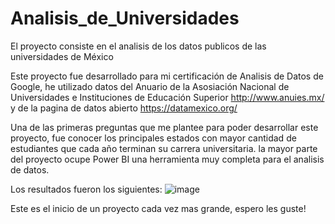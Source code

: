 # Analisis_de_Universidades
El proyecto consiste en el analisis de los datos publicos de las universidades de México

Este proyecto fue desarrollado para mi certificación de Analisis de Datos de Google, he utilizado datos del Anuario de la Asosiación Nacional de Universidades e Instituciones de Educación Superior http://www.anuies.mx/ y de la pagina de datos abierto https://datamexico.org/

Una de las primeras preguntas que me plantee para poder desarrollar este proyecto, fue conocer los principales estados con mayor cantidad de estudiantes que cada año terminan su carrera universitaria. la mayor parte del proyecto ocupe Power BI una herramienta muy completa para el analisis de datos.

Los resultados fueron los siguientes:
![image](https://user-images.githubusercontent.com/99113543/210312141-f1839315-c01f-42cf-a18e-e5b5f4e0865f.png)

Este es el inicio de un proyecto cada vez mas grande, espero les guste!

